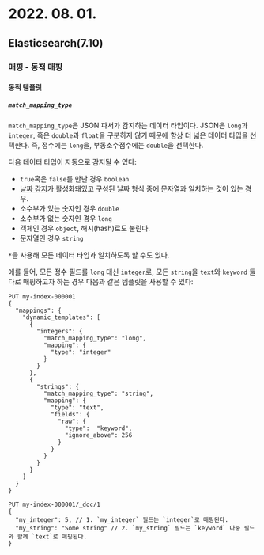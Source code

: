 # 2022. 08. 01.

## Elasticsearch(7.10)

### 매핑 - 동적 매핑

#### 동적 템플릿

##### `match_mapping_type`

`match_mapping_type`은 JSON 파서가 감지하는 데이터 타입이다. JSON은 `long`과 `integer`, 혹은 `double`과 `float`을 구분하지 않기 때문에 항상 더 넓은 데이터 타입을 선택한다. 즉, 정수에는 `long`을, 부동소수점수에는 `double`을 선택한다.

다음 데이터 타입이 자동으로 감지될 수 있다:

* `true`혹은 `false`를 만난 경우 `boolean`
* [날짜 감지][date-detection]가 활성화돼있고 구성된 날짜 형식 중에 문자열과 일치하는 것이 있는 경우.
* 소수부가 있는 숫자인 경우 `double`
* 소수부가 없는 숫자인 경우 `long`
* 객체인 경우 `object`, 해시(hash)로도 불린다.
* 문자열인 경우 `string`

`*`을 사용해 모든 데이터 타입과 일치하도록 할 수도 있다.

에를 들어, 모든 정수 필드를 `long` 대신 `integer`로, 모든 `string`을 `text`와 `keyword` 둘 다로 매핑하고자 하는 경우 다음과 같은 템플릿을 사용할 수 있다:

```http
PUT my-index-000001
{
  "mappings": {
    "dynamic_templates": [
      {
        "integers": {
          "match_mapping_type": "long",
          "mapping": {
            "type": "integer"
          }
        }
      },
      {
        "strings": {
          "match_mapping_type": "string",
          "mapping": {
            "type": "text",
            "fields": {
              "raw": {
                "type":  "keyword",
                "ignore_above": 256
              }
            }
          }
        }
      }
    ]
  }
}

PUT my-index-000001/_doc/1
{
  "my_integer": 5, // 1. `my_integer` 필드는 `integer`로 매핑된다.
  "my_string": "Some string" // 2. `my_string` 필드는 `keyword` 다중 필드와 함께 `text`로 매핑된다.
}
```





[date-detection]: https://www.elastic.co/guide/en/elasticsearch/reference/7.10/dynamic-field-mapping.html#date-detection